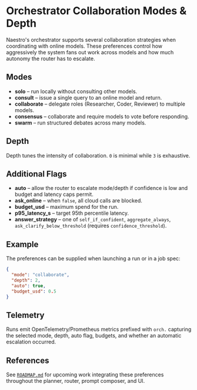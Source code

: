 # Orchestrator Collaboration Modes & Depth

Naestro's orchestrator supports several collaboration strategies when coordinating with online
models. These preferences control how aggressively the system fans out work across models and how
much autonomy the router has to escalate.

## Modes

- **solo** – run locally without consulting other models.
- **consult** – issue a single query to an online model and return.
- **collaborate** – delegate roles (Researcher, Coder, Reviewer) to multiple models.
- **consensus** – collaborate and require models to vote before responding.
- **swarm** – run structured debates across many models.

## Depth

Depth tunes the intensity of collaboration. `0` is minimal while `3` is exhaustive.

## Additional Flags

- **auto** – allow the router to escalate mode/depth if confidence is low and budget and latency
  caps permit.
- **ask_online** – when `false`, all cloud calls are blocked.
- **budget_usd** – maximum spend for the run.
- **p95_latency_s** – target 95th percentile latency.
- **answer_strategy** – one of `self_if_confident`, `aggregate_always`,
  `ask_clarify_below_threshold` (requires `confidence_threshold`).

## Example

The preferences can be supplied when launching a run or in a job spec:

```json
{
  "mode": "collaborate",
  "depth": 2,
  "auto": true,
  "budget_usd": 0.5
}
```

## Telemetry

Runs emit OpenTelemetry/Prometheus metrics prefixed with `orch.` capturing the selected mode, depth,
auto flag, budgets, and whether an automatic escalation occurred.

## References

See [`ROADMAP.md`](../ROADMAP.md) for upcoming work integrating these preferences throughout the
planner, router, prompt composer, and UI.
